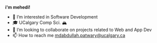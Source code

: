 <b>i'm mehedi!</b>
- 👀 I’m interested in Software Development
- 🎓 UCalgary Comp Sci. 🏔️
- 💞️ I’m looking to collaborate on projects related to Web and App Dev
- 📫 How to reach me mdabdullah.patwary@ucalgary.ca

